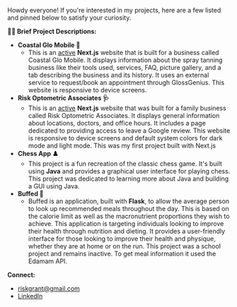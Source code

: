 Howdy everyone! If you're interested in my projects, here are a few listed and pinned below to satisfy your curiosity.

**👨‍💻 Brief Project Descriptions:**
- **Coastal Glo Mobile 🔫**
  - This is an [active](https://coastal-glo-mobile.vercel.app/) **Next.js** website that is built for a business called Coastal Glo Mobile. It displays information about the spray tanning business like their tools used, services, FAQ, picture gallery, and a tab describing the business and its history. It uses an external service to request/book an appointment through GlossGenius. This website is responsive to device screens.
- **Risk Optometric Associates 🩺**
  - This is an [active](https://www.nceyedocs.com/) **Next.js** website that was built for a family business called Risk Optometric Associates. It displays general information about locations, doctors, and office hours. It includes a page dedicated to providing access to leave a Google review. This website is responsive to device screens and default system colors for dark mode and light mode. This was my first project built with Next.js
- **Chess App ♟️**
  - This project is a fun recreation of the classic chess game. It's built using **Java** and provides a graphical user interface for playing chess. This project was dedicated to learning more about Java and building a GUI using Java.
- **Buffed 🥘**
  - Buffed is an application, built with **Flask**, to allow the average person to look up recommended meals throughout the day. This is based on the calorie limit as well as the macronutrient proportions they wish to achieve. This application is targeting individuals looking to improve their health through nutrition and dieting. It provides a user-friendly interface for those looking to improve their health and physique, whether they are at home or on the run. This project was a school project and remains inactive. To get meal information it used the Edamam API.

**Connect:**
- riskgrant@gmail.com
- [LinkedIn](https://www.linkedin.com/in/grantrisk/)

